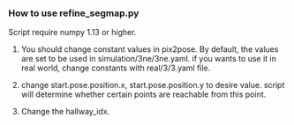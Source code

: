 ### How to use refine_segmap.py

Script require numpy 1.13 or higher.

1. You should change constant values in pix2pose.
By default, the values are set to be used in simulation/3ne/3ne.yaml.
if you wants to use it in real world, change constants with real/3/3.yaml file.

2. change start.pose.position.x, start.pose.position.y to desire value.
script will determine whether certain points are reachable from this point.

3. Change the hallway_idx.
